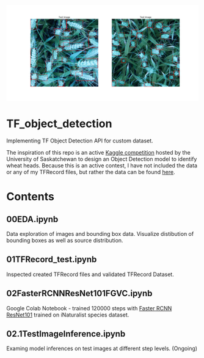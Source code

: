 ![sample_img](readme_images/readme_imagepro1.png)

# TF_object_detection
Implementing TF Object Detection API for custom dataset. 

The inspiration of this repo is an active [Kaggle competition](https://www.kaggle.com/c/global-wheat-detection) hosted by the University of Saskatchewan to design an Object Detection model to identify wheat heads. Because this is an active contest, I have not included the data or any of my TFRecord files, but rather the data can be found [here](https://www.kaggle.com/c/global-wheat-detection/data). 

# Contents
## 00EDA.ipynb
Data exploration of images and bounding box data. Visualize distibution of bounding boxes as well as source distribution.

## 01TFRecord_test.ipynb
Inspected created TFRecord files and validated TFRecord Dataset. 

## 02FasterRCNNResNet101FGVC.ipynb
Google Colab Notebook - trained 120000 steps with [Faster RCNN ResNet101](https://github.com/tensorflow/models/blob/master/research/object_detection/samples/configs/faster_rcnn_resnet50_fgvc.config) trained on iNaturalist species dataset. 

## 02.1TestImageInference.ipynb
Examing model inferences on test images at different step levels. (Ongoing)
